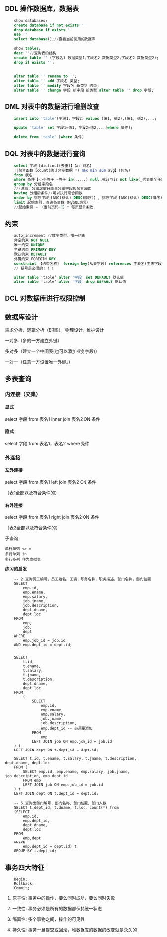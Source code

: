 ## DDL 操作数据库，数据表
```sql
    show databases;
    create database if not exists ''
    drop database if exists ''
    use ''
    select database();//查看当前使用的数据库
    
    show tables;
    desc ''//查询表的结构
    create table '' (字段名1 数据类型1,字段名2 数据类型2,字段名2 数据类型2);
    drop if exists '';
    
    
    alter table '' rename to '';
    alter table '' add 字段名 类型;
    alter table '' modify 字段名 新类型 约束;
    alter table '' change 字段 新字段 新类型;alter table '' drop 字段;
```
## DML 对表中的数据进行增删改查
```sql
    insert into 'table'(字段1，字段2) values (值1, 值2),(值1, 值2),...;
    
    update 'table' set 字段1=值1, 字段2=值2,...[where 条件];
    
    delete from 'table' [where 条件]
```
## DQL 对表中的数据进行查询
```sql
    select 字段【distinct(去重)】【as 别名】
    ||聚合函数【count(统计非空数据 *) max min sum avg】(列名)
    from 表名
    where 条件【<>不等于 =等于 in(,,...) null 用is与is not like(_代表单个任意字符，%代表任意个字符)】 //不能执行聚合函数
    group by 分组字段名
    ///注意，分组之后只能查分组字段和聚合函数
    having 分组后条件//可以执行聚合函数
    order by 排序字段【ASC(默认) DESC(降序)】, 排序字段【ASC(默认) DESC(降序)】
    limit 起始索引，查询条目数（MySQL方言）
    //起始索引 = （当前页码-1）* 每页显示条数
```
## 约束
```sql
    auto_increment //数字类型，唯一约束
    非空约束 NOT NULL
    唯一约束 UNIQUE
    主键约束 PRIMARY KEY
    默认约束 DEFAULT
    外键约束 FOREGIN KEY
    constraint 【约束名称】 foreign key(从表字段) references 主表名(主表字段)
    // 括号是必须的！！！
    
    alter table ’table‘ alter '字段' set DEFAULT 默认值
    alter table ’table‘ alter '字段' drop DEFAULT 默认值
```
## DCL 对数据库进行权限控制

## 数据库设计

需求分析，逻辑分析（ER图），物理设计，维护设计

一对多（多的一方建立外键）

多对多（建立一个中间表(也可以添加业务字段)）

一对一（任意一方设置唯一外键。）

## 多表查询

### 内连接（交集）

#### 显式

select 字段 from 表名1 inner join 表名2 ON 条件

#### 隐式

select 字段 from 表名1，表名2 where 条件

### 外连接

#### 左外连接

select 字段 from 表名1 left join 表名2 ON 条件

（表1全部以及符合条件的）

#### 右外连接

select 字段 from 表名1 right join 表名2 ON 条件

（表2全部以及符合条件的）

子查询

    单行单列 <> = 
    多行单列 in
    多行多列 作为虚拟表

**练习的启发**
```
    -- 2.查询员工编号，员工姓名，工资，职务名称，职务描述，部门名称，部门位置
    SELECT
        emp.id,
        emp.ename,
        emp.salary,
        job.jname,
        job.description,
        dept.dname,
        dept.loc
    FROM
        emp,
        job,
        dept
    WHERE
        emp.job_id = job.id
    AND emp.dept_id = dept.id;
    
    
    SELECT
        t.id,
        t.ename,
        t.salary,
        t.jname,
        t.description,
        dept.dname,
        dept.loc
    FROM
        (
            SELECT
                emp.id,
                emp.ename,
                emp.salary,
                job.jname,
                job.description,
                emp.dept_id -- 必须要添加
            FROM
                emp
            LEFT JOIN job ON emp.job_id = job.id
    ) t
    LEFT JOIN dept ON t.dept_id = dept.id;
    
    SELECT t.id, t.ename, t.salary, t.jname, t.description, dept.dname, dept.loc 
    FROM (
        SELECT emp.id, emp.ename, emp.salary, job.jname, job.description, emp.dept_id 
        FROM emp 
        LEFT JOIN job ON emp.job_id = job.id
    ) t 
    LEFT JOIN dept ON t.dept_id = dept.id;
    
    -- 5.查询出部门编号、部门名称、部门位置、部门人数
    SELECT t.dept_id, t.dname, t.loc, count(*) from
    (SELECT
        emp.id,
        emp.dept_id,
        dept.dname,
        dept.loc
    FROM
        emp,dept
    WHERE
        emp.dept_id = dept.id) t
    GROUP BY t.dept_id;
```
    

## 事务四大特征
```
    Begin;
    Rollback;
    Commit;
```
1. 原子性: 事务中的操作，要么同时成功，要么同时失败
  
2. 一致性: 事务必须是所有的数据都保持统一状态
  
3. 隔离性: 多个事物之间，操作的可见性
  
4. 持久性: 事务一旦提交或回滚，堆数据库的数据的改变就是永久的